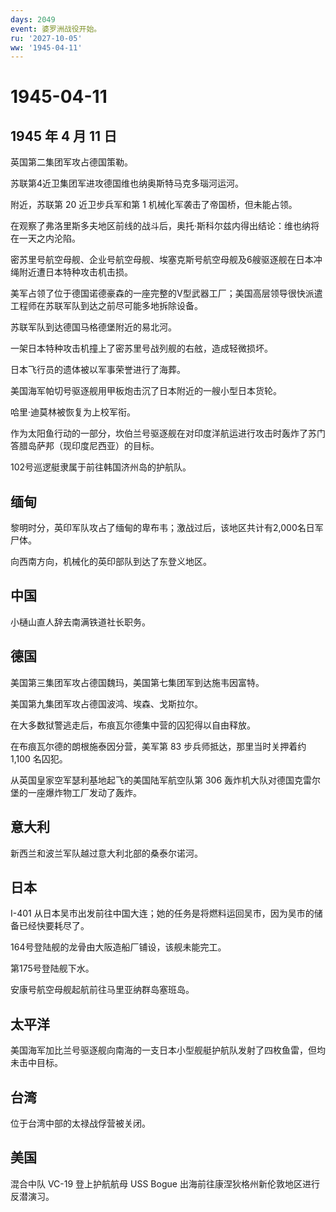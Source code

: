 ```yaml
---
days: 2049
event: 婆罗洲战役开始。
ru: '2027-10-05'
ww: '1945-04-11'
---
```


# 1945-04-11

## 1945 年 4 月 11 日

英国第二集团军攻占德国策勒。

苏联第4近卫集团军进攻德国维也纳奥斯特马克多瑙河运河。

附近，苏联第 20 近卫步兵军和第 1 机械化军袭击了帝国桥，但未能占领。

在观察了弗洛里斯多夫地区前线的战斗后，奥托·斯科尔兹内得出结论：维也纳将在一天之内沦陷。

密苏里号航空母舰、企业号航空母舰、埃塞克斯号航空母舰及6艘驱逐舰在日本冲绳附近遭日本特种攻击机击损。

美军占领了位于德国诺德豪森的一座完整的V型武器工厂；美国高层领导很快派遣工程师在苏联军队到达之前尽可能多地拆除设备。

苏联军队到达德国马格德堡附近的易北河。

一架日本特种攻击机撞上了密苏里号战列舰的右舷，造成轻微损坏。

日本飞行员的遗体被以军事荣誉进行了海葬。

美国海军帕切号驱逐舰用甲板炮击沉了日本附近的一艘小型日本货轮。

哈里·迪莫林被恢复为上校军衔。

作为太阳鱼行动的一部分，坎伯兰号驱逐舰在对印度洋航运进行攻击时轰炸了苏门答腊岛萨邦（现印度尼西亚）的目标。

102号巡逻艇隶属于前往韩国济州岛的护航队。

## 缅甸

黎明时分，英印军队攻占了缅甸的卑布韦；激战过后，该地区共计有2,000名日军尸体。

向西南方向，机械化的英印部队到达了东登义地区。

## 中国

小樋山直人辞去南满铁道社长职务。

## 德国

美国第三集团军攻占德国魏玛，美国第七集团军到达施韦因富特。

美国第九集团军攻占德国波鸿、埃森、戈斯拉尔。

在大多数狱警逃走后，布痕瓦尔德集中营的囚犯得以自由释放。

在布痕瓦尔德的朗根施泰因分营，美军第 83 步兵师抵达，那里当时关押着约
1,100 名囚犯。

从英国皇家空军瑟利基地起飞的美国陆军航空队第 306
轰炸机大队对德国克雷尔堡的一座爆炸物工厂发动了轰炸。

## 意大利

新西兰和波兰军队越过意大利北部的桑泰尔诺河。

## 日本

I-401
从日本吴市出发前往中国大连；她的任务是将燃料运回吴市，因为吴市的储备已经快要耗尽了。

164号登陆舰的龙骨由大阪造船厂铺设，该舰未能完工。

第175号登陆舰下水。

安康号航空母舰起航前往马里亚纳群岛塞班岛。

## 太平洋

美国海军加比兰号驱逐舰向南海的一支日本小型舰艇护航队发射了四枚鱼雷，但均未击中目标。

## 台湾

位于台湾中部的太禄战俘营被关闭。

## 美国

混合中队 VC-19 登上护航航母 USS Bogue
出海前往康涅狄格州新伦敦地区进行反潜演习。